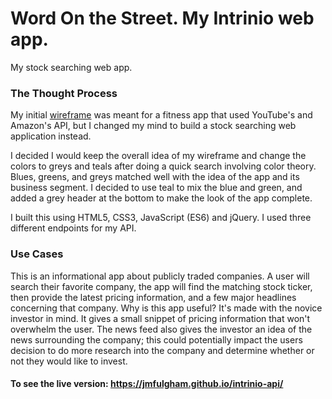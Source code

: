 # Word On the Street. My Intrinio web app.
My stock searching web app. 

### The Thought Process

My initial <a href="https://wireframe.cc/26Kuge">wireframe</a> was meant for a fitness app that used YouTube's and Amazon's 
API, but I changed my mind to build a stock searching web application instead. 

I decided I would keep the overall idea of my wireframe and change the colors to greys and teals after doing a quick search
involving color theory. Blues, greens, and greys matched well with the idea of the app and its business segment. I decided to use teal to mix the blue and green, and added a grey header at the bottom to make the look of the app complete.

I built this using HTML5, CSS3, JavaScript (ES6) and jQuery. I used three different endpoints for my API.

### Use Cases

This is an informational app about publicly traded companies. A user will search their favorite company, the app will find the matching stock ticker, then provide the latest pricing information, and a few major headlines concerning that company. Why is this app useful? It's made with the novice investor in mind. It gives a small snippet of pricing information that won't overwhelm the user. The news feed also gives the investor an idea of the news surrounding the company; this could potentially impact the users decision to do more research into the company and determine whether or not they would like to invest.


#### To see the live version: https://jmfulgham.github.io/intrinio-api/
